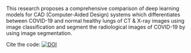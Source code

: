 This research proposes a comprehensive comparison of deep learning models for CAD (Computer-Aided Design) systems which differentiates between COVID-19 and normal healthy lungs of CT &amp; X-ray images using image classification and segment the radiological images of COVID-19 by using image segmentation.

Cite the code: [![DOI](https://zenodo.org/badge/588248652.svg)](https://zenodo.org/badge/latestdoi/588248652)

